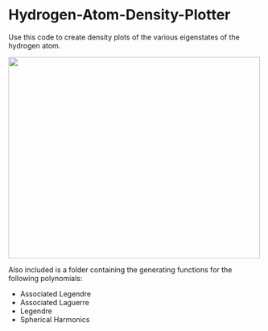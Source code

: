 # Hydrogen-Atom-Density-Plotter

Use this code to create density plots of the various eigenstates of the hydrogen atom.



<img src="https://user-images.githubusercontent.com/72924413/166551685-71177cf0-a682-44a4-ac7c-dfe39005d493.png" width="500" height="400">

                                                                                                                                        
Also included is a folder containing the generating functions for the following polynomials:
- Associated Legendre
- Associated Laguerre
- Legendre
- Spherical Harmonics
